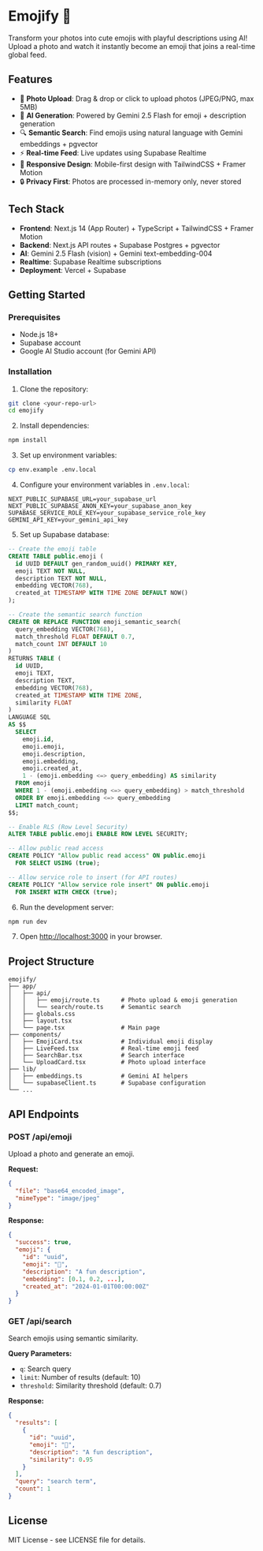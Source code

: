 # Emojify 🎯

Transform your photos into cute emojis with playful descriptions using AI! Upload a photo and watch it instantly become an emoji that joins a real-time global feed.

## Features

- 📸 **Photo Upload**: Drag & drop or click to upload photos (JPEG/PNG, max 5MB)
- 🤖 **AI Generation**: Powered by Gemini 2.5 Flash for emoji + description generation
- 🔍 **Semantic Search**: Find emojis using natural language with Gemini embeddings + pgvector
- ⚡ **Real-time Feed**: Live updates using Supabase Realtime
- 📱 **Responsive Design**: Mobile-first design with TailwindCSS + Framer Motion
- 🔒 **Privacy First**: Photos are processed in-memory only, never stored

## Tech Stack

- **Frontend**: Next.js 14 (App Router) + TypeScript + TailwindCSS + Framer Motion
- **Backend**: Next.js API routes + Supabase Postgres + pgvector
- **AI**: Gemini 2.5 Flash (vision) + Gemini text-embedding-004
- **Realtime**: Supabase Realtime subscriptions
- **Deployment**: Vercel + Supabase

## Getting Started

### Prerequisites

- Node.js 18+ 
- Supabase account
- Google AI Studio account (for Gemini API)

### Installation

1. Clone the repository:
```bash
git clone <your-repo-url>
cd emojify
```

2. Install dependencies:
```bash
npm install
```

3. Set up environment variables:
```bash
cp env.example .env.local
```

4. Configure your environment variables in `.env.local`:
```env
NEXT_PUBLIC_SUPABASE_URL=your_supabase_url
NEXT_PUBLIC_SUPABASE_ANON_KEY=your_supabase_anon_key
SUPABASE_SERVICE_ROLE_KEY=your_supabase_service_role_key
GEMINI_API_KEY=your_gemini_api_key
```

5. Set up Supabase database:
```sql
-- Create the emoji table
CREATE TABLE public.emoji (
  id UUID DEFAULT gen_random_uuid() PRIMARY KEY,
  emoji TEXT NOT NULL,
  description TEXT NOT NULL,
  embedding VECTOR(768),
  created_at TIMESTAMP WITH TIME ZONE DEFAULT NOW()
);

-- Create the semantic search function
CREATE OR REPLACE FUNCTION emoji_semantic_search(
  query_embedding VECTOR(768),
  match_threshold FLOAT DEFAULT 0.7,
  match_count INT DEFAULT 10
)
RETURNS TABLE (
  id UUID,
  emoji TEXT,
  description TEXT,
  embedding VECTOR(768),
  created_at TIMESTAMP WITH TIME ZONE,
  similarity FLOAT
)
LANGUAGE SQL
AS $$
  SELECT
    emoji.id,
    emoji.emoji,
    emoji.description,
    emoji.embedding,
    emoji.created_at,
    1 - (emoji.embedding <=> query_embedding) AS similarity
  FROM emoji
  WHERE 1 - (emoji.embedding <=> query_embedding) > match_threshold
  ORDER BY emoji.embedding <=> query_embedding
  LIMIT match_count;
$$;

-- Enable RLS (Row Level Security)
ALTER TABLE public.emoji ENABLE ROW LEVEL SECURITY;

-- Allow public read access
CREATE POLICY "Allow public read access" ON public.emoji
  FOR SELECT USING (true);

-- Allow service role to insert (for API routes)
CREATE POLICY "Allow service role insert" ON public.emoji
  FOR INSERT WITH CHECK (true);
```

6. Run the development server:
```bash
npm run dev
```

7. Open [http://localhost:3000](http://localhost:3000) in your browser.

## Project Structure

```
emojify/
├── app/
│   ├── api/
│   │   ├── emoji/route.ts      # Photo upload & emoji generation
│   │   └── search/route.ts     # Semantic search
│   ├── globals.css
│   ├── layout.tsx
│   └── page.tsx                # Main page
├── components/
│   ├── EmojiCard.tsx           # Individual emoji display
│   ├── LiveFeed.tsx            # Real-time emoji feed
│   ├── SearchBar.tsx           # Search interface
│   └── UploadCard.tsx          # Photo upload interface
├── lib/
│   ├── embeddings.ts           # Gemini AI helpers
│   └── supabaseClient.ts       # Supabase configuration
└── ...
```

## API Endpoints

### POST /api/emoji
Upload a photo and generate an emoji.

**Request:**
```json
{
  "file": "base64_encoded_image",
  "mimeType": "image/jpeg"
}
```

**Response:**
```json
{
  "success": true,
  "emoji": {
    "id": "uuid",
    "emoji": "🎯",
    "description": "A fun description",
    "embedding": [0.1, 0.2, ...],
    "created_at": "2024-01-01T00:00:00Z"
  }
}
```

### GET /api/search
Search emojis using semantic similarity.

**Query Parameters:**
- `q`: Search query
- `limit`: Number of results (default: 10)
- `threshold`: Similarity threshold (default: 0.7)

**Response:**
```json
{
  "results": [
    {
      "id": "uuid",
      "emoji": "🎯",
      "description": "A fun description",
      "similarity": 0.95
    }
  ],
  "query": "search term",
  "count": 1
}
```

## License

MIT License - see LICENSE file for details.